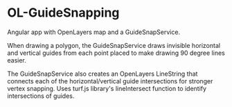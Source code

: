 # OL-GuideSnapping
Angular app with OpenLayers map and a GuideSnapService.

When drawing a polygon, the GuideSnapService draws invisible horizontal and vertical guides from each point placed to make drawing 90 degree lines easier.

The GuideSnapService also creates an OpenLayers LineString that connects each of the horizontal/vertical guide intersections for stronger vertex snapping. Uses turf.js library's lineIntersect function to identify intersections of guides.
